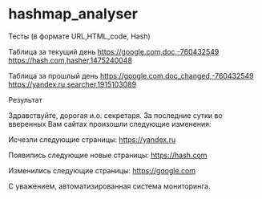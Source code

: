 # hashmap_analyser

Тесты (в формате URL,HTML_code, Hash) 

Таблица за текущий день
https://google.com,doc,-760432549
https://hash.com,hasher,1475240048

Таблица за прошлый день
https://google.com,doc_changed,-760432549
https://yandex.ru,searcher,1915103089


Результат

Здравствуйте, дорогая и.о. секретаря.
За последние сутки во вверенных Вам сайтах произошли следующие изменения:

Исчезли следующие страницы: https://yandex.ru

Появились следующие новые страницы: https://hash.com

Изменились следующие страницы: https://google.com

С уважением,
автоматизированная система
мониторинга.